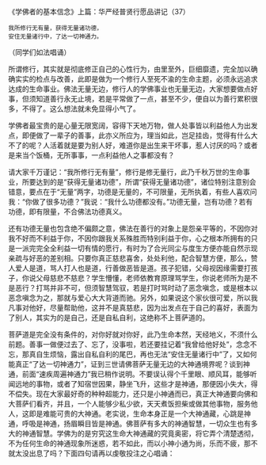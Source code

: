 《学佛者的基本信念》上篇：华严经普贤行愿品讲记（37）

```
我所修行无有量，获得无量诸功德，
安住无量诸行中，了达一切神通力。
```

（同学们如法唱诵）

所谓修行，其实就是彻底修正自己的心性行为，由里至外，巨细靡遗，完全加以确确实实的检点与改善，此即是做为一个修行人至死不渝的生命主题，必须永远追求达成的生命事业。佛法无量无边，修行人的学佛事业也无量无边，大家想要做点好事，但须知道善行永无止境，若是平常做了一点，甚至不少，便自以为善行累积很多，不得了。这么想法就未免显得小气了。

学佛者最宝贵的是心量无限宽阔，容得下天地万物，做人处事皆以利益他人为出发点，即便做了一辈子的善事，此亦义所应为，理当如此，岂足挂齿，觉得有什么大不了的呢？人活着就是要为别人好，难道你是出生来干坏事，惹人讨厌的吗？或者是来当个饭桶，无所事事，一点利益他人之事都没有？

请大家千万谨记：“我所修行无有量”，修行是修无量行，此乃千秋万世的生命事业，所要达到的是“获得无量诸功德”，所谓“获得无量诸功德”，诸位特别注意别会错意，要点在于“无量”两字，功德是无量的，不可限量，无所执着，有些人喜欢问我：“你做了很多功德？”我说：“我什么功德都没有。”功德无量，岂有功德？若有功德，即有限量，不合佛法功德真义。

还有功德无量也包含绝不偏颇之意，佛法在善行的对象上是怨亲平等的，不因你对我不好而不利益于你，不因你跟我关系殊胜而特别利益于你，心之根本所拥有的只是一派完完全全利益一切有情的愿行，有时为了合光同尘与度生方便亦能自然示现亲疏与好恶的差别相。只要你真正慈悲喜舍，处处利他，配合智慧方便，那么，赞人爱人是道，骂人打人也是道，行善做恶皆是道。孩子犯错，父母视因缘需要打孩子，你说父母慈悲不慈悲？学生懵懂，老师依教育原理骂学生，你说老师所为是不是恶行？打骂并非不可，但须智慧驾驭，若是打时骂时动了恶念嗔念，或是根本以恶念嗔念为之，那就与爱心大大背道而驰。另外，如果说这个家伙很可爱，所以我凡事对他好，尽量帮助他，这并不是真慈悲，因为出发点在于自己的喜好，表面为了别人，其实为的是自己，还是自私自利，这绝称不上菩萨道的。

菩萨道是完全没有条件的，对你好就对你好，此乃生命本然，天经地义，不须什么前题。善事一做便过去了、忘了，没事啦，若还要挂记着“我曾给他好处”，念念不忘，那真自生烦恼，露出自私自利的尾巴，再也无法“安住无量诸行中”了，又如何能真正“了达一切神通力”，证到三世请佛菩萨无量无边的大神通境界呢？谈到神通，前面“速疾周遍神通力”我已稍作说明。不要误认得个千里眼、顺风耳，能够听闻远地的事物，或者了知宿世因果，静坐飞升，这些才是神通，那便因小失大，得不偿失。现在大家最好奇的种种超能力，还只是小神通而已，真正大神通要向佛和大菩萨们看齐，并且，一个人能够少私少欲，天天煮饭担柴或做其他事物，服务他人，这即是难能可贵的大神通。老实说，生命本身正是一个大神通藏，心跳是神通，呼吸是神通，扬眉瞬目皆是神通。佛菩萨有多大的神通智慧，一切众生也有多大的神通智慧。学佛为的是穷究这生命大神通藏的究竟奥密，将它弄个清楚透彻，不为任何生命的神通现象所迷惑，若不如此，而以小神小通为尚，乐而不疲，那不就太没出息了吗？下面四句请再以虔敬投注之心唱诵：


